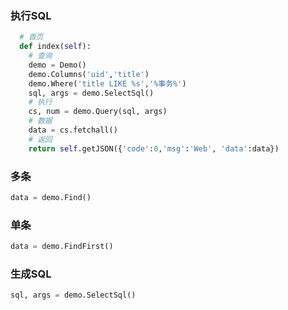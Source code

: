 ### 执行SQL
```python
  # 首页
  def index(self):
    # 查询
    demo = Demo()
    demo.Columns('uid','title')
    demo.Where('title LIKE %s','%事务%')
    sql, args = demo.SelectSql()
    # 执行
    cs, num = demo.Query(sql, args)
    # 数据
    data = cs.fetchall()
    # 返回
    return self.getJSON({'code':0,'msg':'Web', 'data':data})
```

### 多条
```python
data = demo.Find()
```

### 单条
```python
data = demo.FindFirst()
```

### 生成SQL
```python
sql, args = demo.SelectSql()
```